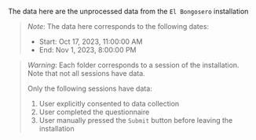 The data here are the unprocessed data from the `El Bongosero` installation

> *Note*:
> The data here corresponds to the following dates:
> - Start: Oct 17, 2023, 11:00:00 AM
> - End: Nov 1, 2023, 8:00:00 PM

> *Warning*:
> Each folder corresponds to a session of the installation. Note that not all sessions have data.
> 
> Only the following sessions have data:
>   1. User explicitly consented to data collection
>   2. User completed the questionnaire
>   3. User manually pressed the `Submit` button before leaving the installation
